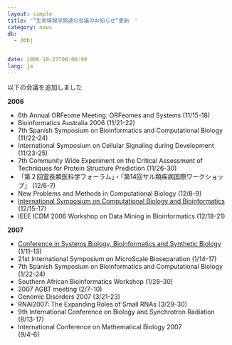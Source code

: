 ```yaml
---
layout: simple
title: '”生命情報学関連の会議のお知らせ”更新　'
category: news
db:
  - ddbj


date: 2006-10-27T00:00:00
lang: ja
---
```


<html>以下の会議を追加しました

<p><b>2006</b></p>

<ul>
    <li>6th Annual ORFeome Meeting: ORFeomes and Systems (11/15-18)</li>
    <li>Bioinformatics Australia 2006 (11/21-22)</li>
    <li>7th Spanish Symposium on Bioinformatics and Computational Biology (11/22-24)</li>
    <li>International Symposium on Cellular Signaling during Development (11/23-25)</li>
    <li>7th Community Wide Experiment on the Critical Assessment of Techniques for Protein Structure Prediction (11/26-30)</li>
    <li>「第２回霊長類医科学フォーラム」・「第14回サル類疾病国際ワークショップ」 (12/6-7)</li>
    <li>New Problems and Methods in Computational Biology (12/8-9)</li>
    <li><a href="http://isbb06.googlepages.com/" target="_blank">International Symposium on Computational Biology and Bioinformatics</a> (12/15-17)</li>
    <li>IEEE ICDM 2006 Workshop on Data Mining in Bioinformatics (12/18-21)</li>
</ul>

<p><b>2007</b></p>

<ul>
    <li><a href="http://www.biosysbio.com/" target="_blank">Conference in Systems Biology, Bioinformatics and Synthetic Biology</a> (1/11-13)</li>
    <li>21st International Symposium on MicroScale Bioseparation (1/14-17)</li>
    <li>7th Spanish Symposium on Bioinformatics and Computational Biology (1/22-24)</li>
    <li>Southern African Bioinformatics Workshop (1/28-30)</li>
    <li>2007 AGBT meeting (2/7-10)</li>
    <li>Genomic Disorders 2007 (3/21-23)</li>
    <li>RNAi2007: The Expanding Roles of Small RNAs (3/29-30)</li>
    <li>9th International Conference on Biology and Synchrotron Radiation<br>(8/13-17)</li>
    <li>International Conference on Mathematical Biology 2007<br>(9/4-6)</li>
</ul>
</html>
